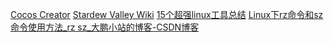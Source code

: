 [ Cocos Creator](https://docs.cocos.com/creator/manual/zh/)
[Stardew Valley Wiki](https://stardewcommunitywiki.com/Modding:Modder_Guide/Get_Started)
[15个超强linux工具总结](https://unsafe.sh/go-158402.html)
[Linux下rz命令和sz命令使用方法\_rz sz\_大鹏小站的博客-CSDN博客](https://blog.csdn.net/linjpg/article/details/78331701)
